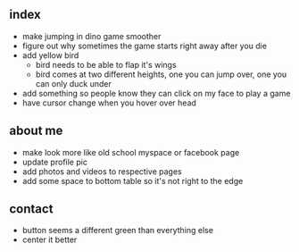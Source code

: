 ## index
- make jumping in dino game smoother
- figure out why sometimes the game starts right away after you die
- add yellow bird
    - bird needs to be able to flap it's wings
    - bird comes at two different heights, one you can jump over, one you can only duck under
- add something so people know they can click on my face to play a game
- have cursor change when you hover over head

## about me
- make look more like old school myspace or facebook page
- update profile pic
- add photos and videos to respective pages
- add some space to bottom table so it's not right to the edge

## contact
- button seems a different green than everything else
- center it better